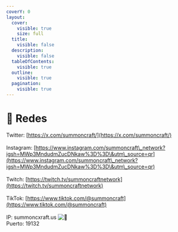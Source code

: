 ```yaml
---
coverY: 0
layout:
  cover:
    visible: true
    size: full
  title:
    visible: false
  description:
    visible: false
  tableOfContents:
    visible: true
  outline:
    visible: true
  pagination:
    visible: true
---
```


# 📱 Redes

Twitter: [https://x.com/summoncraft/](https://x.com/summoncraft/) \
\
Instagram: [https://www.instagram.com/summoncraft\_network?igsh=MWp3MndudmZucDNkaw%3D%3D\&utm\_source=qr](https://www.instagram.com/summoncraft\_network?igsh=MWp3MndudmZucDNkaw%3D%3D\&utm\_source=qr) \
\
Twitch: [https://twitch.tv/summoncraftnetwork](https://twitch.tv/summoncraftnetwork) \
\
TikTok: [https://www.tiktok.com/@summoncraft](https://www.tiktok.com/@summoncraft) \
\
IP: summoncxraft.us ![📡](https://discord.com/assets/630521a42e6f6024764e.svg) \
Puerto: 19132
